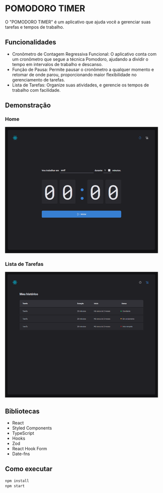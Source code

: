 # POMODORO TIMER

O "POMODORO TIMER" é um aplicativo que ajuda você a gerenciar suas tarefas e tempos de trabalho. 

## Funcionalidades

- Cronômetro de Contagem Regressiva Funcional: O aplicativo conta com um cronômetro que segue a técnica Pomodoro, ajudando a dividir o tempo em intervalos de trabalho e descanso.
- Função de Pausa: Permite pausar o cronômetro a qualquer momento e retomar de onde parou, proporcionando maior flexibilidade no gerenciamento de tarefas.
- Lista de Tarefas: Organize suas atividades, e gerencie os tempos de trabalho com facilidade.

## Demonstração

### Home
![alt text](readme-images/home.png)

### Lista de Tarefas

![alt text](readme-images/lista-tarefas.png)

## Bibliotecas

- React
- Styled Components
- TypeScript
- Hooks
- Zod
- React Hook Form
- Date-fns

## Como executar

```bash
npm install
npm start
```